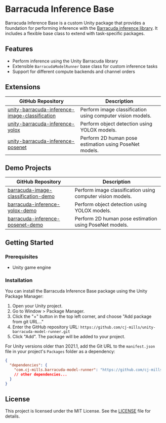 # Barracuda Inference Base

Barracuda Inference Base is a custom Unity package that provides a foundation for performing inference with the [Barracuda inference library](https://docs.unity3d.com/Packages/com.unity.barracuda@3.0/manual/index.html). It includes a flexible base class to extend with task-specific packages.



## Features

- Perform inference using the Unity Barracuda library
- Extensible `BarracudaModelRunner` base class for custom inference tasks
- Support for different compute backends and channel orders



## Extensions

| GitHub Repository                                            | Description                                                |
| ------------------------------------------------------------ | ---------------------------------------------------------- |
| [unity-barracuda-inference-image-classification](https://github.com/cj-mills/unity-barracuda-inference-image-classification) | Perform image classification using computer vision models. |
| [unity-barracuda-inference-yolox](https://github.com/cj-mills/unity-barracuda-inference-yolox) | Perform object detection using YOLOX models.               |
| [unity-barracuda-inference-posenet](https://github.com/cj-mills/unity-barracuda-inference-posenet) | Perform 2D human pose estimation using PoseNet models.     |




## Demo Projects

| GitHub Repository                                            | Description                                                |
| ------------------------------------------------------------ | ---------------------------------------------------------- |
| [barracuda-image-classification-demo](https://github.com/cj-mills/barracuda-image-classification-demo) | Perform image classification using computer vision models. |
| [barracuda-inference-yolox-demo](https://github.com/cj-mills/barracuda-inference-yolox-demo) | Perform object detection using YOLOX models.               |
| [barracuda-inference-posenet-demo](https://github.com/cj-mills/barracuda-inference-posenet-demo) | Perform 2D human pose estimation using PoseNet models.     |



## Getting Started

### Prerequisites

- Unity game engine

### Installation

You can install the Barracuda Inference Base package using the Unity Package Manager:

1. Open your Unity project.
2. Go to Window > Package Manager.
3. Click the "+" button in the top left corner, and choose "Add package from git URL..."
4. Enter the GitHub repository URL: `https://github.com/cj-mills/unity-barracuda-model-runner.git`
5. Click "Add". The package will be added to your project.

For Unity versions older than 2021.1, add the Git URL to the `manifest.json` file in your project's `Packages` folder as a dependency:

```json
{
  "dependencies": {
    "com.cj-mills.barracuda-model-runner": "https://github.com/cj-mills/unity-barracuda-model-runner.git",
    // other dependencies...
  }
}
```



## License

This project is licensed under the MIT License. See the [LICENSE](Documentation~/LICENSE) file for details.
